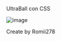 UltraBall con CSS

![image](https://user-images.githubusercontent.com/97247907/167285854-844bf109-4af7-4896-b1d4-183200debad0.png)

Create by Romii278
